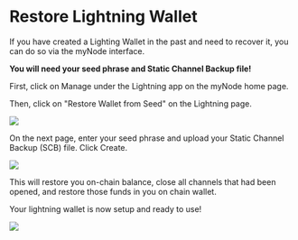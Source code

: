 # Restore Lightning Wallet

If you have created a Lighting Wallet in the past and need to recover it, you can do so via the myNode interface.

**You will need your seed phrase and Static Channel Backup file!**

First, click on Manage under the Lightning app on the myNode home page.

Then, click on "Restore Wallet from Seed" on the Lightning page.

![](/images/lightning/restore-1.png)

On the next page, enter your seed phrase and upload your Static Channel Backup (SCB) file. Click Create.

![](/images/lightning/restore-2.png)

This will restore you on-chain balance, close all channels that had been opened, and restore those funds in you on chain wallet.

Your lightning wallet is now setup and ready to use!

![](/images/lightning/restore-3.png)

